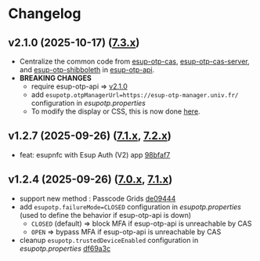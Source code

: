 # Changelog

## v2.1.0 (2025-10-17) ([7.3.x](https://github.com/EsupPortail/esup-otp-cas/releases/tag/v2.1.0-cas_v7.3.x))
- Centralize the common code from [esup-otp-cas](https://github.com/EsupPortail/esup-otp-cas), [esup-otp-cas-server](https://github.com/EsupPortail/esup-otp-cas-server), and [esup-otp-shibboleth](https://github.com/Renater/esup-otp-shibboleth/) in [esup-otp-api](https://github.com/EsupPortail/esup-otp-api/tree/master/public).
- **BREAKING CHANGES**
    - require esup-otp-api => [v2.1.0](https://github.com/EsupPortail/esup-otp-api/releases/tag/v2.1.0)
    - add `esupotp.otpManagerUrl=https://esup-otp-manager.univ.fr/` configuration in *esupotp.properties*
    - To modify the display or CSS, this is now done [here](https://github.com/EsupPortail/esup-otp-api/tree/master/public).

## v1.2.7 (2025-09-26) ([7.1.x](https://github.com/EsupPortail/esup-otp-cas/releases/tag/v1.2.7-cas_v7.1.x), [7.2.x](https://github.com/EsupPortail/esup-otp-cas/releases/tag/v1.2.7-cas_v7.2.x))
- feat: esupnfc with Esup Auth (V2) app [98bfaf7](https://github.com/EsupPortail/esup-otp-cas/commit/98bfaf7b485c6e31a6e6435b215e1219a3d089d1)

## v1.2.4 (2025-09-26) ([7.0.x](https://github.com/EsupPortail/esup-otp-cas/releases/tag/v1.2.4-cas_v7.0.x), [7.1.x](https://github.com/EsupPortail/esup-otp-cas/releases/tag/v1.2.4-cas_v7.1.x))
- support new method : Passcode Grids [de09444](https://github.com/EsupPortail/esup-otp-cas/commit/de0944468b3a7e565fb29fac53b6c68c7e8224a2)
- add `esupotp.failureMode=CLOSED` configuration in *esupotp.properties* (used to define the behavior if esup-otp-api is down)
    - `CLOSED` (default) => block MFA if esup-otp-api is unreachable by CAS
    - `OPEN` => bypass MFA if esup-otp-api is unreachable by CAS
- cleanup `esupotp.trustedDeviceEnabled` configuration in *esupotp.properties* [df69a3c](https://github.com/EsupPortail/esup-otp-cas/commit/df69a3c3e45c1391e93ea54f80dc49ceb205182d)